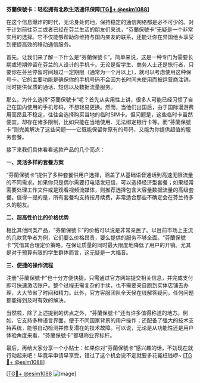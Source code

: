 **芬蘭保號卡：轻松拥有北欧生活通讯保障[[TG💪+ @esim1088](https://t.me/s/esim1088)]**

在这个信息爆炸的时代，无论身处何地，保持稳定的通信网络都是必不可少的。对于计划前往芬兰或者已经在芬兰生活的朋友们来说，“芬蘭保號卡”无疑是一个非常实用的选择。它不仅能够帮助你维持与国内亲友的联系，还能让你在异国他乡享受到便捷高效的移动通信服务。

首先，让我们来了解一下什么是“芬蘭保號卡”。简单来说，这是一种专门为需要长期或短期停留在芬兰的人设计的手机卡。无论是留学生、商务人士还是旅行者，只要你在芬兰停留时间超过一定期限（通常为一个月以上），就可以考虑使用这种保号卡。它的主要功能是确保你的手机号码不会因为长时间未使用而被运营商注销，同时提供优质的通话、短信以及数据流量服务。

那么，为什么选择“芬蘭保號卡”呢？首先从实用性上讲，很多人可能已经习惯了自己在国内使用的手机号码，不想轻易更换。然而，当他们出国后，由于国际漫游费用高昂且不稳定，往往会选择购买当地的临时SIM卡。但问题是，这些临时卡虽然便宜，却存在诸多限制，比如只能在当地使用、无法绑定银行卡等。而“芬蘭保號卡”则完美解决了这些问题——它既能保留你原有的号码，又能为你提供超值的服务套餐。

接下来我们具体看看这款产品的几个亮点：

**一、灵活多样的套餐方案**

“芬蘭保號卡”提供了多种套餐供用户选择，涵盖了从基础语音通话到高速无限流量的不同需求。如果你只是偶尔需要打电话发短信，可以选择经济型套餐；如果经常需要处理工作文件或是观看视频流媒体，则推荐选择包含大容量数据流量的高级套餐。值得一提的是，所有套餐均支持按月续费，非常适合那些不确定会在芬兰待多久的朋友。

**二、超高性价比的价格优势**

相比其他同类产品，“芬蘭保號卡”的价格可以说是非常亲民了。以目前市场上主流的几款竞争者为例，它们要么价格昂贵，要么提供的服务不够全面。“芬蘭保號卡”凭借其合理定价策略，在保证质量的同时最大限度地降低了用户的开销。尤其是对于预算有限的学生群体而言，这无疑是一大福音。

**三、便捷的操作流程**

注册“芬蘭保號卡”也十分方便快捷。只需通过官方网站提交相关信息，并完成支付即可快速激活账户。整个过程无需复杂的手续，也不需要亲自跑到实体店铺去办理，大大节省了时间和精力。此外，官方客服团队全天候在线解答疑问，任何问题都能得到及时有效的解决。

当然啦，除了上述提到的优点之外，“芬蘭保號卡”还有许多值得称道的地方。例如，它支持多种语言界面，便于不同国家背景的用户操作；还配备了强大的技术支持系统，能够自动检测并修复潜在的技术故障。可以说，无论是从功能性还是用户体验角度来看，“芬蘭保號卡”都堪称业界标杆。

最后，再给大家分享一个小贴士：如果你对“芬蘭保號卡”感兴趣的话，不妨现在就行动起来吧！毕竟早申请早享受，错过了这个机会说不定就要多花冤枉钱啰~ [[TG💪+ @esim1088](https://t.me/s/esim1088)]

[[TG💪+ @esim1088](https://t.me/s/esim1088) ![Image](https://i.postimg.cc/4NQfJmqS/Snipaste-2025-05-13-00-14-12.png)]